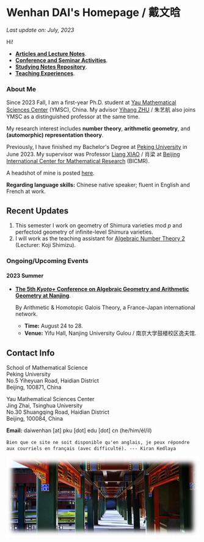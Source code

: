 # Wenhan DAI's Homepage / 戴文晗

_Last update on: July, 2023_

Hi!

- [**Articles and Lecture Notes**](./blurbs.md).
- [**Conference and Seminar Activities**](./activities.md).
- [**Studying Notes Repository**](./notes.md).
- [**Teaching Experiences**](./teaching.md).

### About Me

Since 2023 Fall, I am a first-year Ph.D. student at [Yau Mathematical Sciences Center](https://ymsc.tsinghua.edu.cn) (YMSC), China. My advisor [Yihang ZHU](http://math.umd.edu/~yhzhu/) / 朱艺航 also joins YMSC as a distinguished professor at the same time. 

My research interest includes **number theory**, **arithmetic geometry**, and **(automorphic) representation theory**.

Previously, I have finished my Bachelor's Degree at [Peking University](https://www.pku.edu.cn) in June 2023. My supervisor was Professor [Liang XIAO](https://bicmr.pku.edu.cn/~lxiao/index.htm) / 肖梁 at [Beijing International Center for Mathematical Research](https://bicmr.pku.edu.cn) (BICMR). 

A headshot of mine is posted [here](./headshot.jpg).

**Regarding language skills:** Chinese native speaker; fluent in English and French at work.



## Recent Updates

1. This semester I work on geometry of Shimura varieties mod _p_ and perfectoid geometry of infinite-level Shimura varieties.
2. I will work as the teaching assistant for [Algebraic Number Theory 2](./ANT2-2023Fall/ANT2-2023Fall.md) (Lecturer: Koji Shimizu).


### Ongoing/Upcoming Events

#### 2023 Summer


- [**The 5th _Kyoto+_ Conference on Algebraic Geometry and Arithmetic Geometry at Nanjing**](./Nanjing23/Nanjing23.md).

  By Arithmetic & Homotopic Galois Theory, a France-Japan international network.
  - **Time:** August 24 to 28.
  - **Venue:** Yifu Hall, Nanjing University Gulou / 南京大学鼓楼校区逸夫馆.


## Contact Info


School of Mathematical Science <br/>
Peking University <br/>
No.5 Yiheyuan Road, Haidian District <br/>
Beijing, 100871, China

Yau Mathematical Sciences Center <br/>
Jing Zhai, Tsinghua University <br/>
No.30 Shuangqing Road, Haidian District <br/>
Beijing, 100084, China

**Email:** daiwenhan [at] pku [dot] edu [dot] cn (he/him/él/il)
<br/>

```
Bien que ce site ne soit disponible qu'en anglais, je peux répondre aux courriels en français (avec difficulté). --- Kiran Kedlaya
```

![summer](./landscape-summer.jpeg)